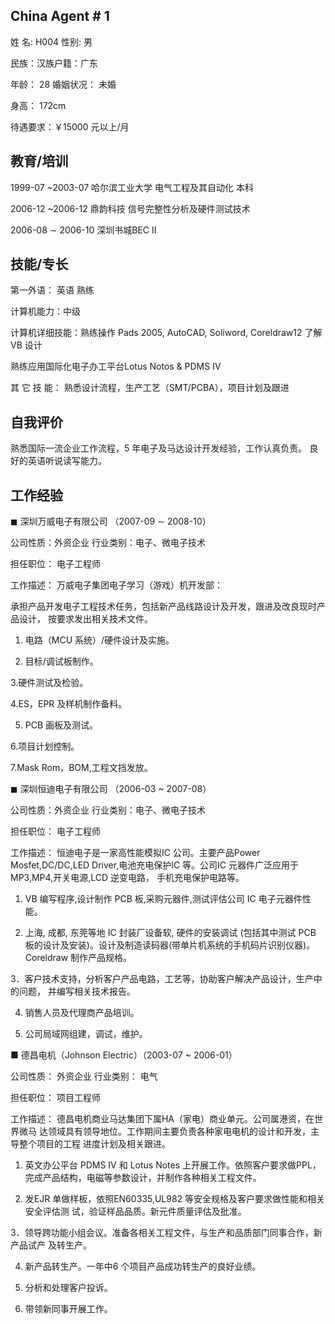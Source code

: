 

## China Agent # 1

姓 名: H004 性别: 男

民族：汉族户籍：广东

年龄： 28 婚姻状况： 未婚

身高： 172cm

待遇要求：￥15000 元以上/月

## 教育/培训

1999-07 ~2003-07 哈尔滨工业大学 电气工程及其自动化 本科

2006-12 ~2006-12 鼎韵科技 信号完整性分析及硬件测试技术

2006-08 $\sim$ 2006-10 深圳书城BEC II

## 技能/专长

第一外语： 英语 熟练

计算机能力：中级

计算机详细技能：熟练操作 Pads 2005, AutoCAD, Soliword, Coreldraw12 了解 VB 设计

熟练应用国际化电子办工平台Lotus Notos & PDMS IV

其  它  技  能：  熟悉设计流程，生产工艺（SMT/PCBA），项目计划及跟进

## 自我评价

熟悉国际一流企业工作流程，5 年电子及马达设计开发经验，工作认真负责。 良好的英语听说读写能力。

## 工作经验

$\blacksquare$ 深圳万威电子有限公司 （2007-09 $\sim$ 2008-10）

公司性质：外资企业 行业类别：电子、微电子技术

担任职位： 电子工程师

工作描述： 万威电子集团电子学习（游戏）机开发部：

承担产品开发电子工程技术任务，包括新产品线路设计及开发，跟进及改良现时产品设计， 按要求发出相关技术文件。

1. 电路（MCU 系统）/硬件设计及实施。

2. 目标/调试板制作。

3.硬件测试及检验。

4.ES，EPR 及样机制作备料。

5. PCB 画板及测试。

6.项目计划控制。

7.Mask Rom，BOM,工程文挡发放。

$\blacksquare$ 深圳恒迪电子有限公司 （2006\-03 \~ 2007\-08）

公司性质：外资企业 行业类别：电子、微电子技术

担任职位： 电子工程师

工作描述： 恒迪电子是一家高性能模拟IC 公司。主要产品Power Mosfet,DC/DC,LED Driver,电池充电保护IC 等。公司IC 元器件广泛应用于MP3,MP4,开关电源,LCD 逆变电路， 手机充电保护电路等。

1. VB 编写程序,设计制作 PCB 板,采购元器件,测试评估公司 IC 电子元器件性能。

2. 上海, 成都, 东莞等地 IC 封装厂设备软, 硬件的安装调试 (包括其中测试 PCB 板的设计及安装)。设计及制造读码器(带单片机系统的手机码片识别仪器)。Coreldraw 制作产品规格。

3．客户技术支持，分析客户产品电路，工艺等，协助客户解决产品设计，生产中的问题， 并编写相关技术报告。

4. 销售人员及代理商产品培训。

5. 公司局域网组建，调试，维护。

■ 德昌电机（Johnson Electric）（2003-07 ~ 2006-01）

公司性质： 外资企业 行业类别： 电气

担任职位： 项目工程师

工作描述： 德昌电机商业马达集团下属HA（家电）商业单元。公司属港资，在世界微马 达领域具有领导地位。工作期间主要负责各种家电电机的设计和开发，主导整个项目的工程 进度计划及相关跟进。

1. 英文办公平台 PDMS IV 和 Lotus Notes 上开展工作。依照客户要求做PPL，完成产品结构，电磁等参数设计，并制作各种相关工程文件。

2. 发EJR 单做样板，依照EN60335,UL982 等安全规格及客户要求做性能和相关安全评估测 试，验证样品品质。新元件质量评估及批准。

3．领导跨功能小组会议。准备各相关工程文件，与生产和品质部门同事合作，新产品试产 及转生产。

4. 新产品转生产。一年中6 个项目产品成功转生产的良好业绩。

5. 分析和处理客户投诉。

6. 带领新同事开展工作。